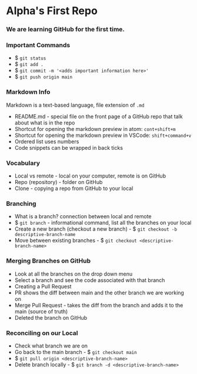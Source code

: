 # Alpha's First Repo

### We are learning GitHub for the first time.

### Important Commands
- $ `git status`
- $ `git add .`
- $ `git commit -m '<adds important information here>'`
- $ `git push origin main`

### Markdown Info
Markdown is a text-based language, file extension of `.md`
- README.md - special file on the front page of a GitHub repo that talk about what is in the repo
- Shortcut for opening the markdown preview in atom: `cont+shift+m`
- Shortcut for opening the markdown preview in VSCode: `shift+command+v`
- Ordered list uses numbers
- Code snippets can be wrapped in back ticks


### Vocabulary
- Local vs remote - local on your computer, remote is on GitHub
- Repo (repository) - folder on GitHub
- Clone - copying a repo from GitHub to your local

### Branching
- What is a branch? connection between local and remote
- $ `git branch` - informational command, list all the branches on your local
- Create a new branch (checkout a new branch) - $ `git checkout -b descriptive-branch-name`
- Move between existing branches - $ `git checkout <descriptive-branch-name>`

### Merging Branches on GitHub
- Look at all the branches on the drop down menu
- Select a branch and see the code associated with that branch
- Creating a Pull Request
- PR shows the diff between main and the other branch we are working on
- Merge Pull Request - takes the diff from the branch and adds it to the main (source of truth)
- Deleted the branch on GitHub

### Reconciling on our Local
- Check what branch we are on
- Go back to the main branch - $ `git checkout main`
- $ `git pull origin <descriptive-branch-name>`
- Delete branch locally - $ `git branch -d <descriptive-branch-name>`

